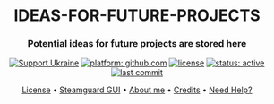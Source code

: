 
<h1 align="center">IDEAS-FOR-FUTURE-PROJECTS</h1>
<h3 align="center">Potential ideas for future projects are stored here</h3>

<p align="center">
    <a href="https://www.gov.uk/government/news/ukraine-what-you-can-do-to-help"><img src="https://badgen.net/badge/support/UKRAINE/?color=0057B8&labelColor=FFD700" alt="Support Ukraine"></a>
    <a href="https://github.com"><img src="https://img.shields.io/badge/platform-github.com-blue.svg" alt="platform: github.com"></a>
    <a href="https://github.com/twbs/bootstrap/blob/v4-dev/LICENSE"><img src="https://img.shields.io/github/license/twbs/bootstrap.svg" alt="license"></a>
    <a href="https://github.com/nqtronix/git-template/blob/master/badges.md#project-status"><img src="https://img.shields.io/badge/status-active-brightgreen.svg" alt="status: active"></a>
    <a href="https://github.com/salko-ua/IDEAS-FOR-FUTURE-PROJECTS/commits/main"><img src="https://img.shields.io/github/last-commit/salko-ua/IDEAS-FOR-FUTURE-PROJECTS.svg" alt="last commit"></a>
</p>

<p align="center">
  <a href="https://github.com/salko-ua/IDEAS-FOR-FUTURE-PROJECTS/blob/main/LICENSE">License</a> •
  <a href="https://github.com/salko-ua/IDEAS-FOR-FUTURE-PROJECTS/blob/main/STEAMGUARD%20INTERFACE%20SELFHOST/Description.md">Steamguard GUI</a> •
  <a href="https://salko-ua.de/">About me</a> •
  <a href="https://salko-ua.de/credits">Credits</a> •
  <a href="https://t.me/salkooua">Need Help?</a> 
</p>








